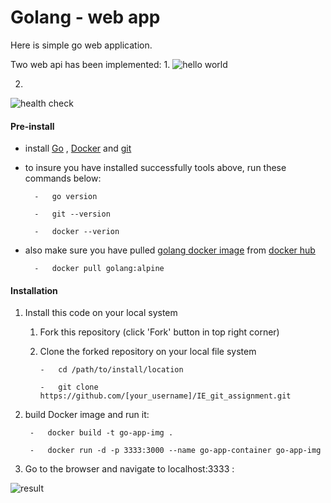 # Golang - web app
Here is simple go web application.

Two web api has been implemented:
1.
![hello world](https://www.bogotobogo.com/GoLang/images/Web-Docker-Image/localhost-3000-index.png)

2.
![health check](https://www.bogotobogo.com/GoLang/images/Web-Docker-Image/localhost-3000-health-check.png)

#### Pre-install

- install [Go](https://golang.org/doc/install) , [Docker](https://docs.docker.com/engine/install/) and [git](https://git-scm.com/book/en/v2/Getting-Started-Installing-Git) 

- to insure you have installed successfully tools above, run these commands below:

        
        -   go version
        
        -   git --version

        -   docker --verion
         

- also make sure you have pulled [golang docker image](https://hub.docker.com/_/golang) from [docker hub](https://hub.docker.com/)

        
        -   docker pull golang:alpine
        

#### Installation

1. Install this code on your local system
    
    1. Fork this repository (click 'Fork' button in top right corner)
    2. Clone the forked repository on your local file system
    
        ```
        -   cd /path/to/install/location
        
        -   git clone https://github.com/[your_username]/IE_git_assignment.git
        ```  

2. build Docker image and run it:

        
        -   docker build -t go-app-img .

        -   docker run -d -p 3333:3000 --name go-app-container go-app-img
        

3. Go to the browser and navigate to localhost:3333 :

![result](https://www.bogotobogo.com/GoLang/images/Web-Docker-Image/localhost-3333-index.png)
